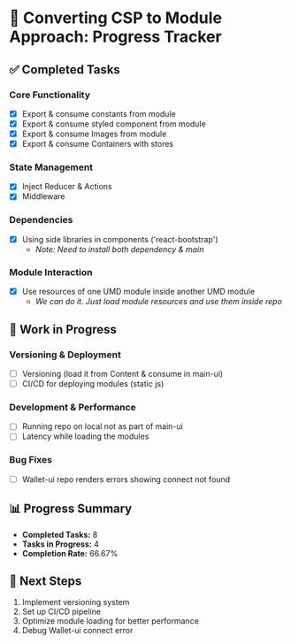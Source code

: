 # 🚀 Converting CSP to Module Approach: Progress Tracker

## ✅ Completed Tasks

### Core Functionality

- [x] Export & consume constants from module
- [x] Export & consume styled component from module
- [x] Export & consume Images from module
- [x] Export & consume Containers with stores

### State Management

- [x] Inject Reducer & Actions
- [x] Middleware

### Dependencies

- [x] Using side libraries in components ('react-bootstrap')
  - _Note: Need to install both dependency & main_

### Module Interaction

- [x] Use resources of one UMD module inside another UMD module
  - _We can do it. Just load module resources and use them inside repo_

## 🚧 Work in Progress

### Versioning & Deployment

- [ ] Versioning (load it from Content & consume in main-ui)
- [ ] CI/CD for deploying modules (static js)

### Development & Performance

- [ ] Running repo on local not as part of main-ui
- [ ] Latency while loading the modules

### Bug Fixes

- [ ] Wallet-ui repo renders errors showing connect not found

## 📊 Progress Summary

- **Completed Tasks:** 8
- **Tasks in Progress:** 4
- **Completion Rate:** 66.67%

## 🔮 Next Steps

1. Implement versioning system
2. Set up CI/CD pipeline
3. Optimize module loading for better performance
4. Debug Wallet-ui connect error
